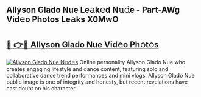 ## Allyson Glado Nue Le𝚊k𝚎d N𝚞𝚍e - Part-AWg Vid𝚎o Photos Le𝚊ks X0MwO

# <h2><a href="http://fb95zsv.evod.top/?m=Allyson+Glado+Nue">🔗 👉🔴 Allyson Glado Nue Vid𝚎o Ph𝚘t𝚘s</a></h2>

[![Allyson Glado Nue N𝚞d𝚎s](https://i.imgur.com/8V9OHl7.gif)](http://fb95zsv.evod.top/?m=Allyson+Glado+Nue)
Online personality Allyson Glado Nue who creates engaging lifestyle and dance content, featuring solo and collaborative dance trend performances and mini vlogs. Allyson Glado Nue public image is one of integrity and honesty, but recent revelations have cast doubt on his character. 
